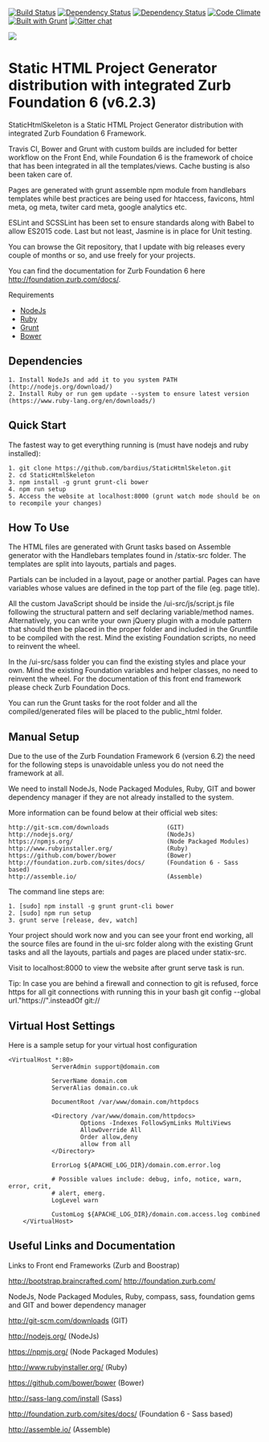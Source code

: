 [![Build Status](https://travis-ci.org/bardius/StaticHtmlSkeleton.svg?branch=master)](https://travis-ci.org/bardius/StaticHtmlSkeleton)
[![Dependency Status](https://www.versioneye.com/user/projects/5593bc066238390015000034/badge.png)](https://www.versioneye.com/user/projects/5593bc066238390015000034)
[![Dependency Status](https://www.versioneye.com/user/projects/5593bc5d6238390018000023/badge.png)](https://www.versioneye.com/user/projects/5593bc5d6238390018000023)
[![Code Climate](https://codeclimate.com/github/bardius/StaticHtmlSkeleton/badges/gpa.svg)](https://codeclimate.com/github/bardius/StaticHtmlSkeleton)
[![Built with Grunt](https://cdn.gruntjs.com/builtwith.png)](http://gruntjs.com/)
[![Gitter chat](https://badges.gitter.im/bardius/StaticHtmlSkeleton.png)](https://gitter.im/bardius/StaticHtmlSkeleton)

![](http://www.bardis.info/StaticHtmlSkeleton.png?)

# Static HTML Project Generator distribution with integrated Zurb Foundation 6 (v6.2.3)

StaticHtmlSkeleton is a Static HTML Project Generator distribution with integrated Zurb Foundation 6 Framework.

Travis CI, Bower and Grunt with custom builds are included for better workflow on the Front End, while Foundation 6 is
the framework of choice that has been integrated in all the templates/views. Cache busting is also been taken care of.

Pages are generated with grunt assemble npm module from handlebars templates while best practices are being used for
htaccess, favicons, html meta, og meta, twiter card meta, google analytics etc.

ESLint and SCSSLint has been set to ensure standards along with Babel to allow ES2015 code. Last but not least, Jasmine
is in place for Unit testing.

You can browse the Git repository, that I update with big releases every couple of months or so, and use freely for your
projects.

You can find the documentation for Zurb Foundation 6 here http://foundation.zurb.com/docs/.

Requirements

-   [NodeJs](http://nodejs.org/)
-   [Ruby](http://www.rubyinstaller.org/)
-   [Grunt](http://gruntjs.com/)
-   [Bower](https://github.com/bower/bower)

## Dependencies

    1. Install NodeJs and add it to you system PATH (http://nodejs.org/download/)
    2. Install Ruby or run gem update --system to ensure latest version (https://www.ruby-lang.org/en/downloads/)

## Quick Start

The fastest way to get everything running is (must have nodejs and ruby installed):

    1. git clone https://github.com/bardius/StaticHtmlSkeleton.git
    2. cd StaticHtmlSkeleton
    3. npm install -g grunt grunt-cli bower
    4. npm run setup
    5. Access the website at localhost:8000 (grunt watch mode should be on to recompile your changes)

## How To Use

The HTML files are generated with Grunt tasks based on Assemble generator with the Handlebars templates found in
/statix-src folder. The templates are split into layouts, partials and pages.

Partials can be included in a layout, page or another partial. Pages can have variables whose values are defined in the
top part of the file (eg. page title).

All the custom JavaScript should be inside the /ui-src/js/script.js file following the structural pattern and self
declaring variable/method names. Alternatively, you can write your own jQuery plugin with a module pattern that should
then be placed in the proper folder and included in the Gruntfile to be compiled with the rest. Mind the existing
Foundation scripts, no need to reinvent the wheel.

In the /ui-src/sass folder you can find the existing styles and place your own. Mind the existing Foundation variables
and helper classes, no need to reinvent the wheel. For the documentation of this front end framework please check
Zurb Foundation Docs.

You can run the Grunt tasks for the root folder and all the compiled/generated files will be placed to the public_html
folder.

## Manual Setup

Due to the use of the Zurb Foundation Framework 6 (version 6.2) the need for the following steps is unavoidable unless
you do not need the framework at all.

We need to install NodeJs, Node Packaged Modules, Ruby, GIT and bower dependency manager if they are not already
installed to the system.

More information can be found below at their official web sites:

    http://git-scm.com/downloads				(GIT)
    http://nodejs.org/                          (NodeJs)
    https://npmjs.org/                          (Node Packaged Modules)
    http://www.rubyinstaller.org/               (Ruby)
    https://github.com/bower/bower				(Bower)
    http://foundation.zurb.com/sites/docs/	    (Foundation 6 - Sass based)
    http://assemble.io/                         (Assemble)

The command line steps are:

    1. [sudo] npm install -g grunt grunt-cli bower
    2. [sudo] npm run setup
    3. grunt serve [release, dev, watch]

Your project should work now and you can see your front end working, all the source files are found in the ui-src folder
along with the existing Grunt tasks and all the layouts, partials and pages are placed under statix-src.

Visit to localhost:8000 to view the website after grunt serve task is run.

Tip: In case you are behind a firewall and connection to git is refused, force https for all git connections with running
this in your bash git config --global url."https://".insteadOf git://

## Virtual Host Settings

Here is a sample setup for your virtual host configuration

    <VirtualHost *:80>
                ServerAdmin support@domain.com

                ServerName domain.com
                ServerAlias domain.co.uk

                DocumentRoot /var/www/domain.com/httpdocs

                <Directory /var/www/domain.com/httpdocs>
                        Options -Indexes FollowSymLinks MultiViews
                        AllowOverride All
                        Order allow,deny
                        allow from all
                </Directory>

                ErrorLog ${APACHE_LOG_DIR}/domain.com.error.log

                # Possible values include: debug, info, notice, warn, error, crit,
                # alert, emerg.
                LogLevel warn

                CustomLog ${APACHE_LOG_DIR}/domain.com.access.log combined
        </VirtualHost>

## Useful Links and Documentation

Links to Front end Frameworks (Zurb and Boostrap)

http://bootstrap.braincrafted.com/
http://foundation.zurb.com/

NodeJs, Node Packaged Modules, Ruby, compass, sass, foundation gems and GIT and bower dependency manager

http://git-scm.com/downloads (GIT)

http://nodejs.org/ (NodeJs)

https://npmjs.org/ (Node Packaged Modules)

http://www.rubyinstaller.org/ (Ruby)

https://github.com/bower/bower (Bower)

http://sass-lang.com/install (Sass)

http://foundation.zurb.com/sites/docs/ (Foundation 6 - Sass based)

http://assemble.io/ (Assemble)
